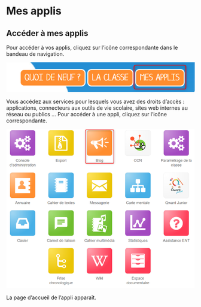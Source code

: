 # Mes applis

## Accéder à mes applis  <a id="acceder-a-mes-applis"></a>

Pour accéder à vos applis, cliquez sur l’icône correspondante dans le bandeau de navigation.

![](.gitbook/assets/mesapplis1d%20%284%29%20%281%29.png)

Vous accédez aux services pour lesquels vous avez des droits d’accès : applications, connecteurs aux outils de vie scolaire, sites web internes au réseau ou publics … Pour accéder à une appli, cliquez sur l’icône correspondante.

![](.gitbook/assets/blog-mesapplis%20%282%29%20%281%29.png)

La page d’accueil de l’appli apparaît.

